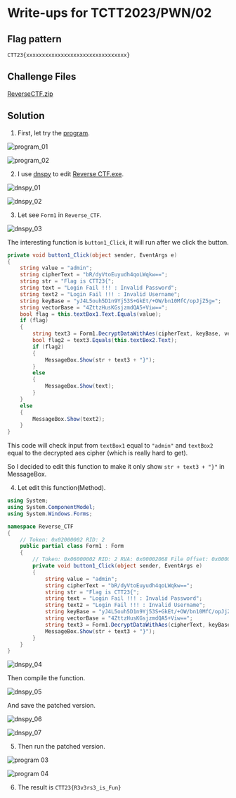 # Write-ups for TCTT2023/PWN/02

## Flag pattern

`CTT23{xxxxxxxxxxxxxxxxxxxxxxxxxxxxxxxx}`

## Challenge Files

[ReverseCTF.zip](./ReverseCTF.zip)

## Solution

1. First, let try the [program](./write-ups/Reverse%20CTF.exe).

![program_01](./write-ups/01.png)

![program_02](./write-ups/02.png)

2. I use [dnspy](https://github.com/dnSpy/dnSpy) to edit [Reverse CTF.exe](./write-ups/Reverse%20CTF.exe).

![dnspy_01](./write-ups/03.png)

![dnspy_02](./write-ups/04.png)

3. Let see `Form1` in `Reverse_CTF`.

![dnspy_03](./write-ups/05.png)

The interesting function is `button1_Click`, it will run after we click the button.

```c#
private void button1_Click(object sender, EventArgs e)
{
    string value = "admin";
    string cipherText = "bR/dyVtoEuyudh4qoLWqkw==";
    string str = "Flag is CTT23{";
    string text = "Login Fail !!! : Invalid Password";
    string text2 = "Login Fail !!! : Invalid Username";
    string keyBase = "yJ4L5ouh5D1n9Yj53S+GkEt/+OW/bn10MfC/opJjZ5g=";
    string vectorBase = "4ZttzHusKGsjzmdQA5+Viw==";
    bool flag = this.textBox1.Text.Equals(value);
    if (flag)
    {
        string text3 = Form1.DecryptDataWithAes(cipherText, keyBase, vectorBase);
        bool flag2 = text3.Equals(this.textBox2.Text);
        if (flag2)
        {
            MessageBox.Show(str + text3 + "}");
        }
        else
        {
            MessageBox.Show(text);
        }
    }
    else
    {
        MessageBox.Show(text2);
    }
}
```

This code will check input from `textBox1` equal to `"admin"` and `textBox2` equal to the decrypted aes cipher (which is really hard to get).

So I decided to edit this function to make it only show `str + text3 + "}"` in MessageBox.

4. Let edit this function(Method).

```c#
using System;
using System.ComponentModel;
using System.Windows.Forms;

namespace Reverse_CTF
{
    // Token: 0x02000002 RID: 2
    public partial class Form1 : Form
    {
        // Token: 0x06000002 RID: 2 RVA: 0x00002068 File Offset: 0x00000268
        private void button1_Click(object sender, EventArgs e)
        {
            string value = "admin";
            string cipherText = "bR/dyVtoEuyudh4qoLWqkw==";
            string str = "Flag is CTT23{";
            string text = "Login Fail !!! : Invalid Password";
            string text2 = "Login Fail !!! : Invalid Username";
            string keyBase = "yJ4L5ouh5D1n9Yj53S+GkEt/+OW/bn10MfC/opJjZ5g=";
            string vectorBase = "4ZttzHusKGsjzmdQA5+Viw==";
            string text3 = Form1.DecryptDataWithAes(cipherText, keyBase, vectorBase);
            MessageBox.Show(str + text3 + "}");
        }
    }
}
```

![dnspy_04](./write-ups/06.png)

Then compile the function.

![dnspy_05](./write-ups/07.png)

And save the patched version.

![dnspy_06](./write-ups/08.png)

![dnspy_07](./write-ups/09.png)

5. Then run the patched version.

![program 03](./write-ups/10.png)

![program 04](./write-ups/11.png)

6. The result is `CTT23{R3v3rs3_is_Fun}`
